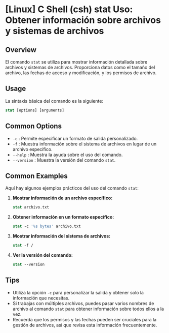 # [Linux] C Shell (csh) stat Uso: Obtener información sobre archivos y sistemas de archivos

## Overview
El comando `stat` se utiliza para mostrar información detallada sobre archivos y sistemas de archivos. Proporciona datos como el tamaño del archivo, las fechas de acceso y modificación, y los permisos de archivo.

## Usage
La sintaxis básica del comando es la siguiente:

```csh
stat [options] [arguments]
```

## Common Options
- `-c` : Permite especificar un formato de salida personalizado.
- `-f` : Muestra información sobre el sistema de archivos en lugar de un archivo específico.
- `--help` : Muestra la ayuda sobre el uso del comando.
- `--version` : Muestra la versión del comando `stat`.

## Common Examples
Aquí hay algunos ejemplos prácticos del uso del comando `stat`:

1. **Mostrar información de un archivo específico:**
   ```csh
   stat archivo.txt
   ```

2. **Obtener información en un formato específico:**
   ```csh
   stat -c '%s bytes' archivo.txt
   ```

3. **Mostrar información del sistema de archivos:**
   ```csh
   stat -f /
   ```

4. **Ver la versión del comando:**
   ```csh
   stat --version
   ```

## Tips
- Utiliza la opción `-c` para personalizar la salida y obtener solo la información que necesitas.
- Si trabajas con múltiples archivos, puedes pasar varios nombres de archivo al comando `stat` para obtener información sobre todos ellos a la vez.
- Recuerda que los permisos y las fechas pueden ser cruciales para la gestión de archivos, así que revisa esta información frecuentemente.